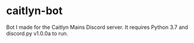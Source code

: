 # caitlyn-bot
Bot I made for the Caitlyn Mains Discord server.
It requires Python 3.7 and discord.py v1.0.0a to run.
